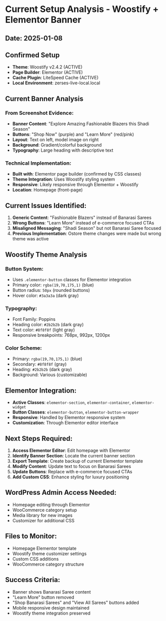 # Current Setup Analysis - Woostify + Elementor Banner

## Date: 2025-01-08

## Confirmed Setup
- **Theme**: Woostify v2.4.2 (ACTIVE)
- **Page Builder**: Elementor (ACTIVE)
- **Cache Plugin**: LiteSpeed Cache (ACTIVE)
- **Local Environment**: zerses-live-local.local

## Current Banner Analysis

### From Screenshot Evidence:
- **Banner Content**: "Explore Amazing Fashionable Blazers this Shadi Season"
- **Buttons**: "Shop Now" (purple) and "Learn More" (red/pink)
- **Layout**: Text on left, model image on right
- **Background**: Gradient/colorful background
- **Typography**: Large heading with descriptive text

### Technical Implementation:
- **Built with**: Elementor page builder (confirmed by CSS classes)
- **Theme Integration**: Uses Woostify styling system
- **Responsive**: Likely responsive through Elementor + Woostify
- **Location**: Homepage (front-page)

## Current Issues Identified:
1. **Generic Content**: "Fashionable Blazers" instead of Banarasi Sarees
2. **Wrong Buttons**: "Learn More" instead of e-commerce focused CTAs
3. **Misaligned Messaging**: "Shadi Season" but not Banarasi Saree focused
4. **Previous Implementation**: Ostore theme changes were made but wrong theme was active

## Woostify Theme Analysis

### Button System:
- Uses `.elementor-button` classes for Elementor integration
- Primary color: `rgba(19,70,175,1)` (blue)
- Button radius: `50px` (rounded buttons)
- Hover color: `#3a3a3a` (dark gray)

### Typography:
- Font Family: Poppins
- Heading color: `#2b2b2b` (dark gray)
- Text color: `#8f8f8f` (light gray)
- Responsive breakpoints: 768px, 992px, 1200px

### Color Scheme:
- Primary: `rgba(19,70,175,1)` (blue)
- Secondary: `#8f8f8f` (gray)
- Heading: `#2b2b2b` (dark gray)
- Background: Various (customizable)

## Elementor Integration:
- **Active Classes**: `elementor-section`, `elementor-container`, `elementor-widget`
- **Button Classes**: `elementor-button`, `elementor-button-wrapper`
- **Responsive**: Handled by Elementor responsive system
- **Customization**: Through Elementor editor interface

## Next Steps Required:
1. **Access Elementor Editor**: Edit homepage with Elementor
2. **Identify Banner Section**: Locate the current banner section
3. **Export Template**: Create backup of current Elementor template
4. **Modify Content**: Update text to focus on Banarasi Sarees
5. **Update Buttons**: Replace with e-commerce focused CTAs
6. **Add Custom CSS**: Enhance styling for luxury positioning

## WordPress Admin Access Needed:
- Homepage editing through Elementor
- WooCommerce category setup
- Media library for new images
- Customizer for additional CSS

## Files to Monitor:
- Homepage Elementor template
- Woostify theme customizer settings
- Custom CSS additions
- WooCommerce category structure

## Success Criteria:
- Banner shows Banarasi Saree content
- "Learn More" button removed
- "Shop Banarasi Sarees" and "View All Sarees" buttons added
- Mobile responsive design maintained
- Woostify theme integration preserved